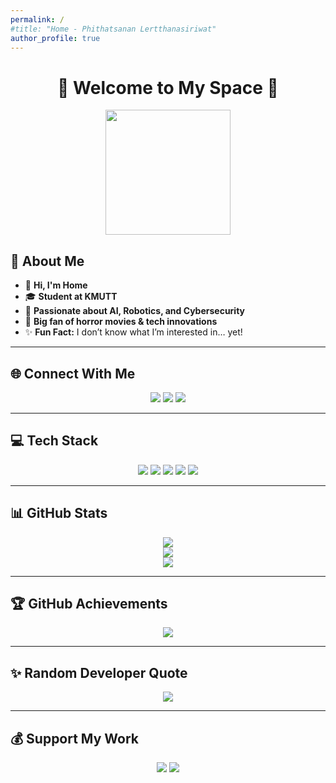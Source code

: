 ```yaml
---
permalink: /
#title: "Home - Phithatsanan Lertthanasiriwat"
author_profile: true
---
```


<h1 align="center">🚀 Welcome to My Space 🚀</h1>
<p align="center">
<img src="https://media1.giphy.com/media/v1.Y2lkPTc5MGI3NjExcHZ1eXg5MnJuanR2dTB0aGgxMm1pam1rMGJtazEweHhnMng0MXpqaCZlcD12MV9pbnRlcm5hbF9naWZfYnlfaWQmY3Q9Zw/r2KR2QHY0StfqdljtX/giphy.gif" width="200"/>
</p>

## **🌟 About Me**
- 👋 **Hi, I'm Home**  
- 🎓 **Student at KMUTT**  
- 🤖 **Passionate about AI, Robotics, and Cybersecurity**  
- 🎥 **Big fan of horror movies & tech innovations**  
- ✨ **Fun Fact:** I don’t know what I’m interested in… yet!  

---

## **🌐 Connect With Me**
<p align="center">
  <a href="https://pinterest.com/Phithatsanan"><img src="https://img.shields.io/badge/Pinterest-%23E60023.svg?style=for-the-badge&logo=Pinterest&logoColor=white"/></a>
  <a href="https://tiktok.com/@Phithatsanan"><img src="https://img.shields.io/badge/TikTok-%23000000.svg?style=for-the-badge&logo=TikTok&logoColor=white"/></a>
  <a href="https://x.com/Phithatsanan"><img src="https://img.shields.io/badge/X-%23000000.svg?style=for-the-badge&logo=X&logoColor=white"/></a>
</p>

---

## **💻 Tech Stack**
<p align="center">
  <img src="https://img.shields.io/badge/python-3670A0?style=for-the-badge&logo=python&logoColor=ffdd54"/>
  <img src="https://img.shields.io/badge/javascript-%23323330.svg?style=for-the-badge&logo=javascript&logoColor=%23F7DF1E"/>
  <img src="https://img.shields.io/badge/Node.js-6DA55F?style=for-the-badge&logo=node.js&logoColor=white"/>
  <img src="https://img.shields.io/badge/React-61DAFB?style=for-the-badge&logo=react&logoColor=black"/>
  <img src="https://img.shields.io/badge/Docker-%230db7ed.svg?style=for-the-badge&logo=docker&logoColor=white"/>
</p>

---

## **📊 GitHub Stats**
<p align="center">
  <img src="https://github-readme-stats.vercel.app/api?username=Phithatsanan&theme=radical&hide_border=false&include_all_commits=true&count_private=true"/>
  <br/>
  <img src="https://github-readme-streak-stats.herokuapp.com/?user=Phithatsanan&theme=radical&hide_border=false"/>
  <br/>
  <img src="https://github-readme-stats.vercel.app/api/top-langs/?username=Phithatsanan&theme=radical&hide_border=false&include_all_commits=true&count_private=true&layout=compact"/>
</p>

---

## **🏆 GitHub Achievements**
<p align="center">
  <img src="https://github-profile-trophy.vercel.app/?username=Phithatsanan&theme=onestar&no-frame=true&margin-w=4"/>
</p>

---

## **✨ Random Developer Quote**
<p align="center">
  <img src="https://quotes-github-readme.vercel.app/api?type=horizontal&theme=radical"/>
</p>

---

## **💰 Support My Work**
<p align="center">
  <a href="https://paypal.me/Phithatsanan"><img src="https://img.shields.io/badge/PayPal-00457C?style=for-the-badge&logo=paypal&logoColor=white"/></a>
  <a href="https://patreon.com/Phithatsanan"><img src="https://img.shields.io/badge/Patreon-F96854?style=for-the-badge&logo=patreon&logoColor=white"/></a>
</p>

